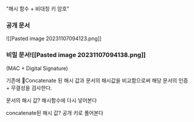 "해시 함수 + 비대칭 키 암호"

### 공개 문서
![[Pasted image 20231107094123.png]]

### 비밀 문서![[Pasted image 20231107094138.png]]
(MAC + Digital Signature)

기존에 Concatenate 된 해시 값과 문서의 해시값을 비교함으로써 해당 문서의 인증 + 무결성을 검사한다.

문서의 해시 값? 해시함수에 다시 넣어본다

concatenate된 해시 값? 공개 키로 풀어본다 